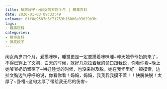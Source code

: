 ```yaml
---
title: 搞笑段子->闺女两岁四个月 | 糗事百科
date: 2020-01-03 09:33:49
urlname: 0ff8e9587d5f71753b16006a93029b3b
tags: 
- 糗事百科
categories:
- 糗事百科
- 搞笑段子
---
```

闺女两岁四个月，爱摸咪咪，睡觉更是一定要摸着咪咪睡~昨天她爷爷奶奶来了，不得已穿上了文胸，白天的时候，就好几次拉着我的领口跟我说，你看你看~晚上她爷爷奶奶留宿了~哄娃睡觉的时候，也没来得及脱，她在我怀里好一顿摸索，边扯文胸边气呼呼的说，你看你看！妈妈，妈妈，我我我我摸不着！！快脱快脱！太厚了~卧槽~这句太厚了带给我无尽的伤害~


